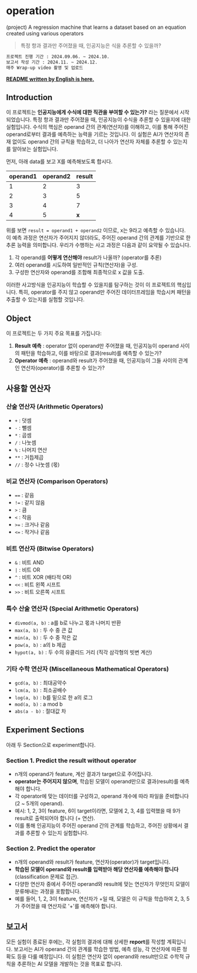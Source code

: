 # operation
(project) A regression machine that learns a dataset based on an equation created using various operators

> 특정 항과 결과만 주어졌을 때, 인공지능은 식을 추론할 수 있을까?

```txt
프로젝트 진행 기간 : 2024.09.06. ~ 2024.10.
보고서 작성 기간 : 2024.11. ~ 2024.12.
매주 Wrap-up video 촬영 및 업로드
```

<a href='./docs/README_eng.md'><b>README written by English is here.</b></a>

## Introduction
이 프로젝트는 **인공지능에게 수식에 대한 직관을 부여할 수 있는가?** 라는 질문에서 시작되었습니다. 특정 항과 결과만 주어졌을 때, 인공지능이 수식을 추론할 수 있을지에 대한 실험입니다. 수식의 핵심은 operand 간의 관계(연산자)를 이해하고, 이를 통해 주어진 operand로부터 결과를 예측하는 능력을 기르는 것입니다. 이 실험은 AI가 연산자의 존재 없이도 operand 간의 규칙을 학습하고, 더 나아가 연산자 자체를 추론할 수 있는지를 알아보는 실험입니다.

먼저, 아래 data를 보고 X를 예측해보도록 합시다.

| operand1 | operand2 | result |
|----------|----------|--------|
|    1     |    2     |    3   |
|    2     |    3     |    5   |
|    3     |    4     |    7   |
|    4     |    5     |    **x**   |

위를 보면 `result = operand1 + operand2` 이므로, x는 9라고 예측할 수 있습니다. 이 예측 과정은 연산자가 주어지지 않더라도, 주어진 operand 간의 관계를 기반으로 한 추론 능력을 의미합니다. 우리가 수행하는 사고 과정은 다음과 같이 요약될 수 있습니다.

1. 각 operand를 **어떻게 연산해야** result가 나올까? (operator를 추론)
2. 여러 operand를 시도하여 일반적인 규칙(연산자)을 구성.
3. 구성한 연산자와 operand를 조합해 최종적으로 x 값을 도출.

이러한 사고방식을 인공지능이 학습할 수 있을지를 탐구하는 것이 이 프로젝트의 핵심입니다. 특히, operator를 주지 않고 operand만 주어진 데이터프레임을 학습시켜 패턴을 추출할 수 있는지를 실험할 것입니다.

## Object
이 프로젝트는 두 가지 주요 목표를 가집니다:
1. **Result 예측** : operator 없이 operand만 주어졌을 때, 인공지능이 operand 사이의 패턴을 학습하고, 이를 바탕으로 결과(result)를 예측할 수 있는가?
2. **Operator 예측** : operand와 result가 주어졌을 때, 인공지능이 그들 사이의 관계인 연산자(operator)를 추론할 수 있는가?

## 사용할 연산자

### 산술 연산자 (Arithmetic Operators)
- `+` : 덧셈
- `-` : 뺄셈
- `*` : 곱셈
- `/` : 나눗셈
- `%` : 나머지 연산
- `**` : 거듭제곱
- `//` : 정수 나눗셈 (몫)

### 비교 연산자 (Comparison Operators)
- `==` : 같음
- `!=` : 같지 않음
- `>` : 큼
- `<` : 작음
- `>=` : 크거나 같음
- `<=` : 작거나 같음

### 비트 연산자 (Bitwise Operators)
- `&` : 비트 AND
- `|` : 비트 OR
- `^` : 비트 XOR (배타적 OR)
- `<<` : 비트 왼쪽 시프트
- `>>` : 비트 오른쪽 시프트

### 특수 산술 연산자 (Special Arithmetic Operators)
- `divmod(a, b)` : a를 b로 나누고 몫과 나머지 반환
- `max(a, b)` : 두 수 중 큰 값
- `min(a, b)` : 두 수 중 작은 값
- `pow(a, b)` : a의 b 제곱
- `hypot(a, b)` : 두 수의 유클리드 거리 (직각 삼각형의 빗변 계산)

### 기타 수학 연산자 (Miscellaneous Mathematical Operators)
- `gcd(a, b)` : 최대공약수
- `lcm(a, b)` : 최소공배수
- `log(a, b)` : b를 밑으로 한 a의 로그
- `mod(a, b)` : a mod b
- `abs(a - b)` : 절대값 차

## Experiment Sections

아래 두 Section으로 experiment합니다.

### Section 1. Predict the result without operator
- n개의 operand가 feature, 계산 결과가 target으로 주어집니다.
- **operator는 주어지지 않으며**, 학습된 모델이 operand만으로 결과(result)를 예측해야 합니다.
- 각 operator에 맞는 데이터를 구성하고, operand 개수에 따라 파일을 준비합니다 (2 ~ 5개의 operand).
- 예시: 1, 2, 3이 feature, 6이 target이라면, 모델에 2, 3, 4를 입력했을 때 9가 result로 출력되어야 합니다 (+ 연산).
- 이를 통해 인공지능이 주어진 operand 간의 관계를 학습하고, 주어진 상황에서 결과를 추론할 수 있는지 실험합니다.

### Section 2. Predict the operator
- n개의 operand와 result가 feature, 연산자(operator)가 target입니다.
- **학습된 모델이 operand와 result를 입력받아 해당 연산자를 예측해야 합니다** (classification 문제로 접근).
- 다양한 연산자 중에서 주어진 operand와 result에 맞는 연산자가 무엇인지 모델이 분류해내는 과정을 포함합니다.
- 예를 들어, 1, 2, 3이 feature, 연산자가 +일 때, 모델은 이 규칙을 학습하여 2, 3, 5가 주어졌을 때 연산자로 '+'를 예측해야 합니다.

## 보고서
모든 실험이 종료된 후에는, 각 실험의 결과에 대해 상세한 **report**를 작성할 계획입니다. 보고서는 AI가 operand 간의 관계를 학습한 방법, 예측 성능, 각 연산자에 따른 정확도 등을 다룰 예정입니다. 이 실험은 연산자 없이 operand와 result만으로 수학적 규칙을 추론하는 AI 모델을 개발하는 것을 목표로 합니다.